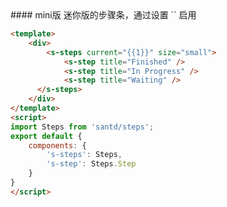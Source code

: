 <text lang="cn">
#### mini版
迷你版的步骤条，通过设置 `<s-steps size="small">` 启用
</text>

```html
<template>
    <div>
        <s-steps current="{{1}}" size="small">
            <s-step title="Finished" />
            <s-step title="In Progress" />
            <s-step title="Waiting" />
      </s-steps>
    </div>
</template>
<script>
import Steps from 'santd/steps';
export default {
    components: {
        's-steps': Steps,
        's-step': Steps.Step
    }
}
</script>
```
